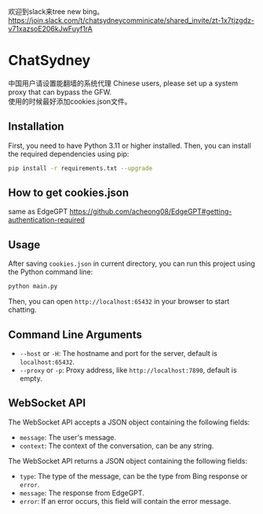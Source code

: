 欢迎到slack来tree new bing。https://join.slack.com/t/chatsydneycomminicate/shared_invite/zt-1x7tjzgdz-v71xazsoE206kJwFuyf1rA


# ChatSydney
中国用户请设置能翻墙的系统代理 Chinese users, please set up a system proxy that can bypass the GFW.  
使用的时候最好添加cookies.json文件。


## Installation

First, you need to have Python 3.11 or higher installed. Then, you can install the required dependencies using pip:

```bash
pip install -r requirements.txt --upgrade
```

## How to get cookies.json
same as EdgeGPT https://github.com/acheong08/EdgeGPT#getting-authentication-required

## Usage

After saving `cookies.json` in current directory, you can run this project using the Python command line:

```bash
python main.py
```

Then, you can open `http://localhost:65432` in your browser to start chatting.

## Command Line Arguments

- `--host` or `-H`: The hostname and port for the server, default is `localhost:65432`.
- `--proxy` or `-p`: Proxy address, like `http://localhost:7890`, default is empty.

## WebSocket API

The WebSocket API accepts a JSON object containing the following fields:

- `message`: The user's message.
- `context`: The context of the conversation, can be any string.

The WebSocket API returns a JSON object containing the following fields:

- `type`: The type of the message, can be the type from Bing response or `error`.
- `message`: The response from EdgeGPT.
- `error`: If an error occurs, this field will contain the error message.
